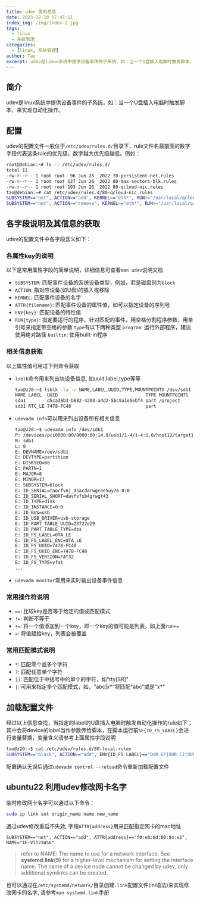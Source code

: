```yaml
---
title: udev 使用总结
date: 2023-12-10 17:47:11
index_img: /img/index-2.jpg
tags:
  - linux
  - 系统管理
categories:
  - [linux, 系统管理]
author: Tao
excerpt: udev是linux系统中提供设备事件的子系统，如：当一个U盘插入电脑时触发脚本，来实现自动化操作。
---
```

## 简介
udev是linux系统中提供设备事件的子系统，如：当一个U盘插入电脑时触发脚本，来实现自动化操作。

## 配置
udev的配置文件一般位于`/etc/udev/rules.d/`目录下，rule文件名最前面的数字字段代表这条rule的优先级，数字越大优先级越低。例如：
``` bash
root@debian:~# ls -l /etc/udev/rules.d/
total 12
-rw-r--r-- 1 root root  96 Jun 26  2022 70-persistent-net.rules
-rw-r--r-- 1 root root 127 Jun 26  2022 80-max-sectors-blk.rules
-rw-r--r-- 1 root root 193 Jun 26  2022 80-qcloud-nic.rules
tao@debian:~# cat /etc/udev/rules.d/80-qcloud-nic.rules
SUBSYSTEM=="net", ACTION=="add", KERNEL=="eth*", RUN+="/usr/local/qcloud/udev_run/udev_run.sh"
SUBSYSTEM=="net", ACTION=="remove", KERNEL=="eth*", RUN+="/usr/local/qcloud/udev_run/udev_run.sh"
```

## 各字段说明及其信息的获取
udev的配置文件中各字段含义如下：

### 各属性key的说明
以下是常用属性字段的简单说明，详细信息可查看`man udev`说明文档
- `SUBSYSTEM`: 匹配事件设备的系统设备类型，例如，若是磁盘则为`block`
- `ACTION`: 指对应设备(如U盘)的插入或移除
- `KERNEL`: 匹配事件设备的名字
- `ATTR{filename}`: 匹配事件设备的属性值，如可以指定设备的序列号
- `ENV{key}`: 匹配设备的特性值
- `RUN{type}`: 指定要运行的程序，针对匹配的事件，用空格分割程序参数，用单引号来指定带空格的参数
    `type`有以下两种类型
    `program`: 运行外部程序，建议使用绝对路径
    `builtin`: 使用built-in程序

### 相关信息获取
以上属性值可用过下列命令获取
- `lsblk`命令用来列出块设备信息, 如uuid,label,type等等
    ```bash
    tao@z20:~$ lsblk -la -o NAME,LABEL,UUID,TYPE,MOUNTPOINTS /dev/sdb1 /dev/sda1
    NAME LABEL  UUID                                 TYPE MOUNTPOINTS
    sda1        d5cad8b3-b682-4204-a4d2-5bc9a1e5ebf4 part /project
    sdb1 RTC_LE 7478-FC48                            part
    ```
- `udevadm info`可以用来列出设备所有相关信息
    ```bash
    tao@z20:~$ udevadm info /dev/sdb1
    P: /devices/pci0000:00/0000:00:14.0/usb1/1-4/1-4:1.0/host12/target12:0:0/12:0:0:0/block/sdb/sdb1
    N: sdb1
    L: 0
    E: DEVNAME=/dev/sdb1
    E: DEVTYPE=partition
    E: DISKSEQ=68
    E: PARTN=1
    E: MAJOR=8
    E: MINOR=17
    E: SUBSYSTEM=block
    E: ID_SERIAL=Taorfvnj_dsacdarwgree5uy76-0:0
    E: ID_SERIAL_SHORT=davfvfsb4grwgt43
    E: ID_TYPE=disk
    E: ID_INSTANCE=0:0
    E: ID_BUS=usb
    E: ID_USB_DRIVER=usb-storage
    E: ID_PART_TABLE_UUID=23727e29
    E: ID_PART_TABLE_TYPE=dos
    E: ID_FS_LABEL=OTA_LE
    E: ID_FS_LABEL_ENC=OTA_LE
    E: ID_FS_UUID=7478-FC48
    E: ID_FS_UUID_ENC=7478-FC48
    E: ID_FS_VERSION=FAT32
    E: ID_FS_TYPE=vfat
    ...

    ```
- `udevadm monitor`常用来实时输出设备事件信息

### 常用操作符说明
- `==`: 比较key是否等于给定的值或匹配模式
- `!=`: 判断不等于
- `+=`: 将一个值添加到一个key，即一个key的值可能是列表，如上面`run+=`
- `=`: 将值赋给key，列表会被覆盖

### 常用匹配模式说明
- `*`: 匹配零个或多个字符
- `?`: 匹配任意单个字符
- `[]`: 匹配位于中括号中的单个的字符，如"tty[SR]"
- `|`: 可用来指定多个匹配模式，如，"abc|x*"将匹配"abc"或是"x*"

## 加载配置文件
经过以上信息查找，当指定的label的U盘插入电脑时触发自动化操作的rule如下；其中会将device的label当作参数传给脚本，在脚本运行前`%E{ID_FS_LABEL}`会进行变量替换，变量含义请参考上面属性字段说明
```bash
tao@z20:~$ cat /etc/udev/rules.d/80-local.rules
SUBSYSTEM=="block", ACTION=="add", ENV{ID_FS_LABEL}=="OUR_EP|OUR_CJ|OUR_SNM", RUN+="/home/tao/trigger.sh %E{ID_FS_LABEL}"
```
配置确认无误后通过`udevadm control --reload`命令重新加载配置文件

## ubuntu22 利用udev修改网卡名字
临时修改网卡名字可以通过以下命令：
```bash
sudo ip link set origin_name name new_name
```

通过udev修改重启不失效, 字段`ATTR{address}`用来匹配指定网卡的mac地址
```
SUBSYSTEM=="net", ACTION=="add", ATTR{address}=="f0:e0:0d:00:04:e2", NAME="1E-VI123456"
```

> refer to
> NAME:
> The name to use for a network interface. See **systemd.link(5)** for a higher-level mechanism for setting the interface name. The name of a device node cannot be changed by udev, only additional symlinks can be created.

也可以通过在`/etc/systemd/network/`目录创建`.link`配置文件(ini语法)来实现修改网卡的名字, 请参考`man systemd.link`手册
